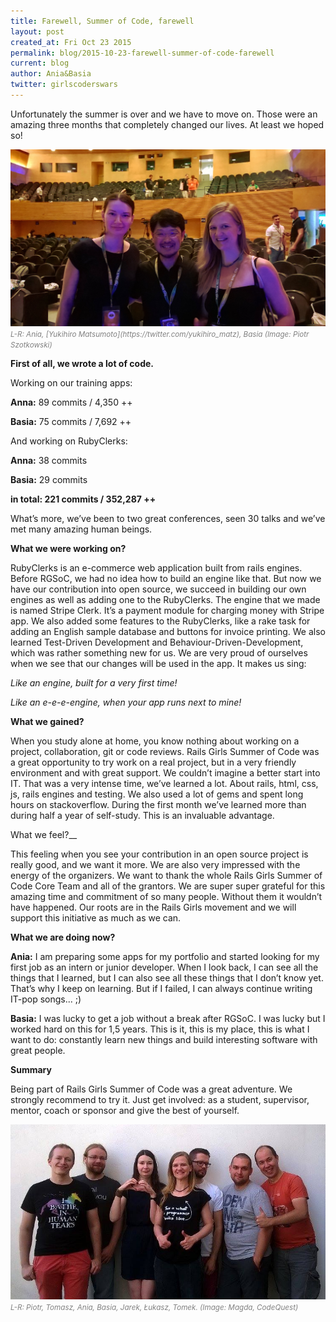 ```yaml
---
title: Farewell, Summer of Code, farewell
layout: post
created_at: Fri Oct 23 2015
permalink: blog/2015-10-23-farewell-summer-of-code-farewell
current: blog
author: Ania&Basia
twitter: girlscoderswars
---
```


Unfortunately the summer is over and we have to move on. Those were an amazing three months that completely changed our lives. At least we hoped so!

<img src="/img/blog/2015/barucomatz.jpg" alt="With Matz">
<br><font color="grey"><small><i>L-R: Ania, [Yukihiro Matsumoto](https://twitter.com/yukihiro_matz), Basia (Image: Piotr Szotkowski)</i></small></font>

__First of all, we wrote a lot of code.__

Working on our training apps:

__Anna:__ 89 commits / 4,350 ++

__Basia:__ 75 commits / 7,692 ++

And working on RubyClerks:

__Anna:__ 
38 commits

__Basia:__
29 commits 

__in total: 221 commits / 352,287 ++__

What’s more, we’ve been to two great conferences, seen 30 talks and we’ve met many amazing human beings. 

__What we were working on?__

RubyClerks is an e-commerce web application built from rails engines. Before RGSoC, we had no idea how to build an engine like that. But now we have our contribution into open source, we succeed in building our own engines as well as adding one to the RubyClerks. The engine that we made is named Stripe Clerk. It’s a payment module for charging money with Stripe app. We also added some features to the RubyClerks, like a rake task for adding an English sample database and buttons for invoice printing. We also learned Test-Driven Development and Behaviour-Driven-Development, which was rather something new for us.
We are very proud of ourselves when we see that our changes will be used in the app. 
It makes us sing:

*Like an engine, built for a very first time!*

*Like an e-e-e-engine, when your app runs next to mine!*

__What we gained?__

When you study alone at home, you know nothing about working on a project, collaboration, git or code reviews. Rails Girls Summer of Code was a great opportunity to try work on a real project, but in a very friendly environment and with great support. We couldn’t imagine a better start into IT. That was a very intense time, we’ve learned a lot. About rails, html, css, js, rails engines and testing. We also used a lot of gems and spent long hours on stackoverflow. During the first month we’ve learned more than during half a year of self-study. This is an invaluable advantage.

What we feel?__

This feeling when you see your contribution in an open source project is really good, and we want it more. We are also very impressed with the energy of the organizers. We want to thank the whole Rails Girls Summer of Code Core Team and all of the grantors. We are super super grateful for this amazing time and commitment of so many people. Without them it wouldn’t have happened. Our roots are in the Rails Girls movement and we will support this initiative as much as we can.

__What we are doing now?__

__Ania:__
I am preparing some apps for my portfolio and started looking for my first job as an intern or junior developer. When I look back, I can see all the things that I learned, but I can also see all these things that I don’t know yet. That’s why I keep on learning. But if I failed, I can always continue writing IT-pop songs... ;)

__Basia:__
I was lucky to get a job without a break after RGSoC. I was lucky but I worked hard on this for 1,5 years. This is it, this is my place, this is what I want to do: constantly learn new things and build interesting software with great people. 

__Summary__

Being part of Rails Girls Summer of Code was a great adventure. We strongly recommend to try it. Just get involved: as a student, supervisor, mentor, coach or sponsor and give the best of yourself.

<img src="/img/blog/2015/introducing-girlscoderswarsaw-team.png" alt="Our big team">
<br><font color="grey"><small><i>L-R: Piotr, Tomasz, Ania, Basia, Jarek, Łukasz, Tomek. (Image: Magda, CodeQuest)</i></small></font>
